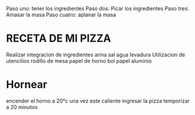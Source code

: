 
Paso uno: tener los ingredientes
Paso dos: Picar los ingredientes
Paso tres: Amasar la masa
Paso cuatro: aplanar la masa

# RECETA DE MI PIZZA 
Realizar integracion de ingredientes
arina
sal
agua
levadura
Utilizacion de utencilios
rodillo de mesa
papel de horno
bol
papel aluminio
# Hornear
 encender el horno a 20°c
 una vez este caliente ingresar la pizza
 temporizar a 20 minutos 
